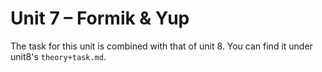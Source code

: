 # Unit 7 – Formik & Yup

The task for this unit is combined with that of unit 8. You can find it under unit8's `theory+task.md`.